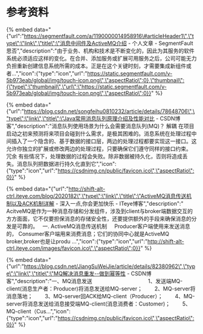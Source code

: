 # 参考资料

{% embed data="{\"url\":\"https://segmentfault.com/a/1190000014958916\#articleHeader1\",\"type\":\"link\",\"title\":\"消息中间件及ActiveMQ介绍 - 个人文章 - SegmentFault 思否\",\"description\":\"由于业务、机构和技术是不断变化的，因此为其服务的软件系统必须适应这样的变化。在合并、添加服务或扩展可用服务之后，公司可能无力负担重新创建信息系统所需的成本。正是在这个关键时刻，才需要集成新组件或者...\",\"icon\":{\"type\":\"icon\",\"url\":\"https://static.segmentfault.com/v-5b973eab/global/img/touch-icon.png\",\"aspectRatio\":0},\"thumbnail\":{\"type\":\"thumbnail\",\"url\":\"https://static.segmentfault.com/v-5b973eab/global/img/touch-icon.png\",\"aspectRatio\":0}}" %}

{% embed data="{\"url\":\"https://blog.csdn.net/songfeihu0810232/article/details/78648706\",\"type\":\"link\",\"title\":\"Java常用消息队列原理介绍及性能对比 - CSDN博客\",\"description\":\"消息队列使用场景为什么会需要消息队列\(MQ\)？   解耦    在项目启动之初来预测将来项目会碰到什么需求，是极其困难的。消息系统在处理过程中间插入了一个隐含的、基于数据的接口层，两边的处理过程都要实现这一接口。这允许你独立的扩展或修改两边的处理过程，只要确保它们遵守同样的接口约束。    冗余    有些情况下，处理数据的过程会失败。除非数据被持久化，否则将造成丢失。消息队列把数据进行持久化直到它\",\"icon\":{\"type\":\"icon\",\"url\":\"https://csdnimg.cn/public/favicon.ico\",\"aspectRatio\":0}}" %}

{% embed data="{\"url\":\"http://shift-alt-ctrl.iteye.com/blog/2020182\",\"type\":\"link\",\"title\":\"ActiveMQ消息传送机制以及ACK机制详解 - 深入一点,你会更加快乐 - ITeye博客\",\"description\":\"    AcitveMQ是作为一种消息存储和分发组件，涉及到client与broker端数据交互的方方面面，它不仅要担保消息的存储安全性，还要提供额外的手段来确保消息的分发是可靠的。     一. ActiveMQ消息传送机制      Producer客户端使用来发送消息的， Consumer客户端用来消费消息；它们的协同中心就是ActiveMQ broker,broker也是让produ ...\",\"icon\":{\"type\":\"icon\",\"url\":\"http://shift-alt-ctrl.iteye.com/images/favicon.ico\",\"aspectRatio\":0}}" %}

{% embed data="{\"url\":\"https://blog.csdn.net/JiangSuWeiJie/article/details/82380962\",\"type\":\"link\",\"title\":\"MQ解决消息重发--做到幂等性 - CSDN博客\",\"description\":\"一、MQ消息发送  　　　　　　　　  　　1、发送端MQ-client\(消息生产者：Producer\)将消息发送给MQ-server；  　　2、MQ-server将消息落地；  　　3、MQ-server回ACK给MQ-client（Producer）；  　　4、MQ-server将消息发送给消息接受端MQ-client\(消息消费者：Customer\)；  　　5、MQ-client（Cus...\",\"icon\":{\"type\":\"icon\",\"url\":\"https://csdnimg.cn/public/favicon.ico\",\"aspectRatio\":0}}" %}

